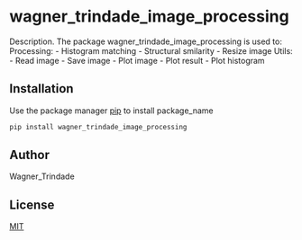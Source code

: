 # wagner_trindade_image_processing

Description. 
The package wagner_trindade_image_processing is used to:
	Processing:
	- Histogram matching
	- Structural smilarity
	- Resize image
	Utils:
	- Read image
	- Save image
	- Plot image
	- Plot result
	- Plot histogram

## Installation

Use the package manager [pip](https://pip.pypa.io/en/stable/) to install package_name

```bash
pip install wagner_trindade_image_processing
```

## Author
Wagner_Trindade

## License
[MIT](https://choosealicense.com/licenses/mit/)